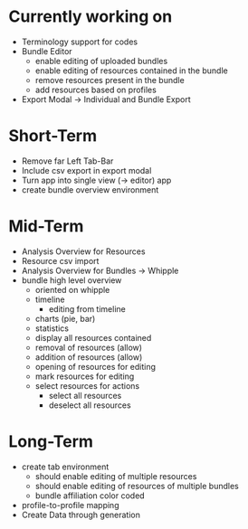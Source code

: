 # Currently working on
- Terminology support for codes
- Bundle Editor
  - enable editing of uploaded bundles
  - enable editing of resources contained in the bundle
  - remove resources present in the bundle
  - add resources based on profiles
- Export Modal -> Individual and Bundle Export

# Short-Term
- Remove far Left Tab-Bar
- Include csv export in export modal
- Turn app into single view (-> editor) app
- create bundle overview environment

# Mid-Term
- Analysis Overview for Resources
- Resource csv import
- Analysis Overview for Bundles -> Whipple
- bundle high level overview
  - oriented on whipple
  - timeline
    - editing from timeline
  - charts (pie, bar)
  - statistics
  - display all resources contained
  - removal of resources (allow)
  - addition of resources (allow)
  - opening of resources for editing
  - mark resources for editing
  - select resources for actions
    - select all resources
    - deselect all resources

# Long-Term
- create tab environment
  - should enable editing of multiple resources
  - should enable editing of resources of multiple bundles
  - bundle affiliation color coded
- profile-to-profile mapping
- Create Data through generation
